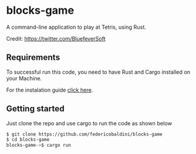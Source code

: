 # blocks-game

A command-line application to play at Tetris, using Rust.

Credit: https://twitter.com/BluefeverSoft

## Requirements

To successful run this code, you need to have Rust and Cargo installed on your Machine.

For the instalation guide [click here](https://www.rust-lang.org/learn/get-started).

## Getting started 

Just clone the repo and use cargo to run the code as shown below 

```bash
$ git clone https://github.com/federicobaldini/blocks-game
$ cd blocks-game
blocks-game->$ cargo run 
```
